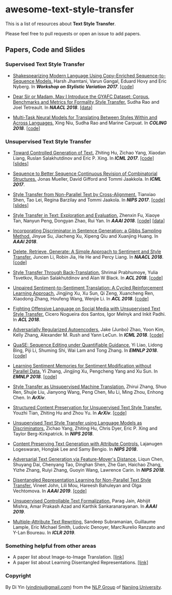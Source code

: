 # awesome-text-style-transfer

This is a list of resources about **Text Style Transfer**.

Please feel free to pull requests or open an issue to add papers.



## Papers, Code and Slides

### Supervised Text Style Transfer

* [Shakespearizing Modern Language Using Copy-Enriched Sequence-to-Sequence Models.](http://www.aclweb.org/anthology/W17-4902)   Harsh Jhamtani, Varun Gangal, Eduard Hovy and Eric Nyberg.  In ***Workshop on Stylistic Variation 2017***.  [[code]](https://github.com/harsh19/Shakespearizing-Modern-English)

* [Dear Sir or Madam, May I Introduce the GYAFC Dataset: Corpus, Benchmarks and Metrics for Formality Style Transfer.](http://www.aclweb.org/anthology/N18-1012)  Sudha Rao and Joel Tetreault.  In ***NAACL 2018***.   [[data]](https://github.com/raosudha89/GYAFC-corpus) 

* [Multi-Task Neural Models for Translating Between Styles Within and Across Languages.](http://aclweb.org/anthology/C18-1086)   Xing Niu, Sudha Rao and Marine Carpuat.  In ***COLING 2018***.  [[code]](https://github.com/xingniu/multitask-ft-fsmt)






### Unsupervised Text Style Transfer

* [Toward Controlled Generation of Text.](http://proceedings.mlr.press/v70/hu17e.html)    Zhiting Hu, Zichao Yang, Xiaodan Liang, Ruslan Salakhutdinov and Eric P. Xing.  In ***ICML 2017***.  [[code]](https://github.com/asyml/texar/tree/master/examples/text_style_transfer) [[slides]](https://www.cs.cmu.edu/~zhitingh/data/icml17toward_slides.pdf)



* [Sequence to Better Sequence Continuous Revision of Combinatorial Structures.](http://proceedings.mlr.press/v70/mueller17a.html)  Jonas Mueller, David Gifford and Tommi Jaakkola.  In ***ICML 2017***.

* [Style Transfer from Non-Parallel Text by Cross-Alignment.](http://papers.nips.cc/paper/7259-style-transfer-from-non-parallel-text-by-cross-alignment)  Tianxiao Shen, Tao Lei, Regina Barzilay and Tommi Jaakola.  In ***NIPS 2017***.  [[code]](https://github.com/shentianxiao/language-style-transfer) [[slides]](http://people.csail.mit.edu/tianxiao/papers/nips17_language-style-transfer_slides.pdf) 

* [Style Transfer in Text: Exploration and Evaluation.](https://arxiv.org/abs/1711.06861)  Zhenxin Fu, Xiaoye Tan, Nanyun Peng, Dongyan Zhao, Rui Yan.  In  ***AAAI 2018***.  [[code]](https://github.com/fuzhenxin/text_style_transfer) [[data]](https://github.com/fuzhenxin/textstyletransferdata) 

* [Incorporating Discriminator in Sentence Generation: a Gibbs Sampling Method.](https://arxiv.org/abs/1802.08970)  Jinyue Su, Jiacheng Xu, Xipeng Qiu and Xuanjing Huang.  In ***AAAI 2018***.

* [Delete, Retrieve, Generate: A Simple Approach to Sentiment and Style Transfer.](http://www.aclweb.org/anthology/N18-1169)    Juncen Li, Robin Jia, He He and Percy Liang.  In ***NAACL 2018***.  [[code]](https://github.com/lijuncen/Sentiment-and-Style-Transfer)

* [Style Transfer Through Back-Translation.](http://aclweb.org/anthology/P18-1080)  Shrimai Prabhumoye, Yulia Tsvetkov, Ruslan Salakhutdinov and Alan W Black. In ***ACL 2018***.  [[code]](https://github.com/shrimai/Style-Transfer-Through-Back-Translation) 

* [Unpaired Sentiment-to-Sentiment Translation: A Cycled Reinforcement Learning Approach.](http://aclweb.org/anthology/P18-1090)  Jingjing Xu, Xu Sun, Qi Zeng, Xuancheng Ren, Xiaodong Zhang, Houfeng Wang, Wenjie Li.  In ***ACL 2018***.  [[code]](https://github.com/lancopku/unpaired-sentiment-translation) 

* [Fighting Offensive Language on Social Media with Unsupervised Text Style Transfer.](http://aclweb.org/anthology/P18-2031)  Cicero Nogueira dos Santos, Igor Melnyk and Inkit Padhi.  In ***ACL 2018***.

* [Adversarially Regularized Autoencoders.](http://proceedings.mlr.press/v80/zhao18b.html)  Jake (Junbo) Zhao, Yoon Kim, Kelly Zhang, Alexander M. Rush and Yann LeCun.  In ***ICML 2018***.   [[code]](https://github.com/jakezhaojb/ARAE) 

* [QuaSE: Sequence Editing under Quantifiable Guidance.](http://www.aclweb.org/anthology/D18-1420)  Yi Liao, Lidong Bing, Piji Li, Shuming Shi, Wai Lam and Tong Zhang.  In ***EMNLP 2018***.   [[code]](https://bitbucket.org/leoeaton/quase/src/master/) 

* [Learning Sentiment Memories for Sentiment Modification without Parallel Data.](http://www.aclweb.org/anthology/D18-1138)   Yi Zhang, Jingjing Xu, Pengcheng Yang and Xu Sun.  In ***EMNLP 2018***.  [[code]](https://github.com/lancopku/SMAE)

* [Style Transfer as Unsupervised Machine Translation.](https://arxiv.org/abs/1808.07894)  Zhirui Zhang, Shuo Ren, Shujie Liu, Jianyong Wang, Peng Chen, Mu Li, Ming Zhou, Enhong Chen.  In ***ArXiv***.

* [Structured Content Preservation for Unsupervised Text Style Transfer.](https://arxiv.org/abs/1810.06526)  Youzhi Tian, Zhiting Hu and Zhou Yu.  In ***ArXiv***.   [[code]](https://github.com/YouzhiTian/Structured-Content-Preservation-for-Unsupervised-Text-Style-Transfer) 

* [Unsupervised Text Style Transfer using Language Models as Discriminators.](https://papers.nips.cc/paper/7959-unsupervised-text-style-transfer-using-language-models-as-discriminators)  Zichao Yang, Zhiting Hu, Chris Dyer, Eric P. Xing and Taylor Berg-Kirkpatrick.  In ***NIPS 2018***.

* [Content Preserving Text Generation with Attribute Controls.](https://papers.nips.cc/paper/7757-content-preserving-text-generation-with-attribute-controls)  Lajanugen Logeswaran, Honglak Lee and Samy Bengio.  In ***NIPS 2018***.

* [Adversarial Text Generation via Feature-Mover's Distance.](https://papers.nips.cc/paper/7717-adversarial-text-generation-via-feature-movers-distance)  Liqun Chen, Shuyang Dai, Chenyang Tao, Dinghan Shen, Zhe Gan, Haichao Zhang, Yizhe Zhang, Ruiyi Zhang, Guoyin Wang, Lawrence Carin.  In ***NIPS 2018***.

* [Disentangled Representation Learning for Non-Parallel Text Style Transfer.](https://arxiv.org/abs/1808.04339)  Vineet John, Lili Mou, Hareesh Bahuleyan and Olga Vechtomova.  In ***AAAI 2019***.   [[code]](https://github.com/vineetjohn/linguistic-style-transfer) 

* [Unsupervised Controllable Text Formalization.](https://arxiv.org/abs/1809.04556)  Parag Jain, Abhijit Mishra, Amar Prakash Azad and Karthik Sankaranarayanan.  In ***AAAI 2019***.

* [Multiple-Attribute Text Rewriting.](https://arxiv.org/abs/1811.00552)  Sandeep Subramanian, Guillaume Lample, Eric Michael Smith, Ludovic Denoyer, Marc’Aurelio Ranzato and Y-Lan Boureau.  In ***ICLR 2019***.






### Something helpful from other areas

* A paper list about Image-to-Image Translation. [[link]](https://github.com/lzhbrian/image-to-image-papers)
* A paper list about Learning Disentangled Representations. [[link]](https://github.com/sootlasten/disentangled-representation-papers)





### Copyright

By Di Yin (yindinju@gmail.com) from the [NLP Group](http://nlp.nju.edu.cn/) of [Nanjing University](https://www.nju.edu.cn/).